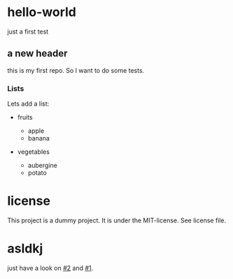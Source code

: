 # hello-world
just a first test

## a new header
this is my first repo. So I want to do some tests.

### Lists
Lets add a list:
* fruits
	- apple
	- banana

* vegetables
	- aubergine
	- potato

# license
This project is a dummy project. It is under the MIT-license. See license file.

# asldkj
just have a look on [#2](https://github.com/losgehts/hello-world/issues/2) and [#1](https://github.com/losgehts/hello-world/issues/1).

